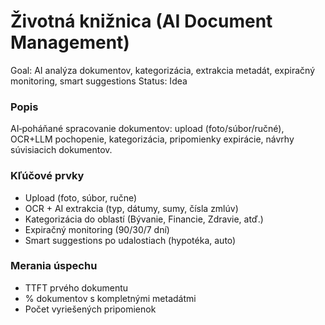 # Životná knižnica (AI Document Management)

Goal: AI analýza dokumentov, kategorizácia, extrakcia metadát, expiračný monitoring, smart suggestions
Status: Idea

### Popis

AI‑poháňané spracovanie dokumentov: upload (foto/súbor/ručné), OCR+LLM pochopenie, kategorizácia, pripomienky expirácie, návrhy súvisiacich dokumentov.

### Kľúčové prvky

- Upload (foto, súbor, ručne)
- OCR + AI extrakcia (typ, dátumy, sumy, čísla zmlúv)
- Kategorizácia do oblastí (Bývanie, Financie, Zdravie, atď.)
- Expiračný monitoring (90/30/7 dní)
- Smart suggestions po udalostiach (hypotéka, auto)

### Merania úspechu

- TTFT prvého dokumentu
- % dokumentov s kompletnými metadátmi
- Počet vyriešených pripomienok